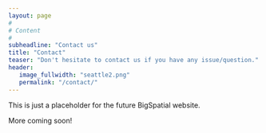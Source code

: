 ```yaml
---
layout: page
#
# Content
#
subheadline: "Contact us"
title: "Contact"
teaser: "Don't hesitate to contact us if you have any issue/question."
header:
   image_fullwidth: "seattle2.png"
   permalink: "/contact/"
---
```


This is just a placeholder for the future BigSpatial website.

More coming soon!



